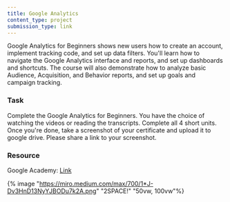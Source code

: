 ```yaml
---
title: Google Analytics
content_type: project
submission_type: link
---
```


Google Analytics for Beginners shows new users how to create an account, implement tracking code, and set up data filters. You'll learn how to navigate the Google Analytics interface and reports, and set up dashboards and shortcuts. The course will also demonstrate how to analyze basic Audience, Acquisition, and Behavior reports, and set up goals and campaign tracking.

### Task
Complete the Google Analytics for Beginners. You have the choice of watching the videos or reading the transcripts. Complete all 4 short units. Once you're done, take a screenshot of your certificate and upload it to google drive. Please share a link to your screenshot.

### Resource
Google Academy: [Link](https://analytics.google.com/analytics/academy/course/6)

{% image "https://miro.medium.com/max/700/1*J-Dv3HnD13NyYJBODu7k2A.png" "2SPACE!" "50vw, 100vw"%}